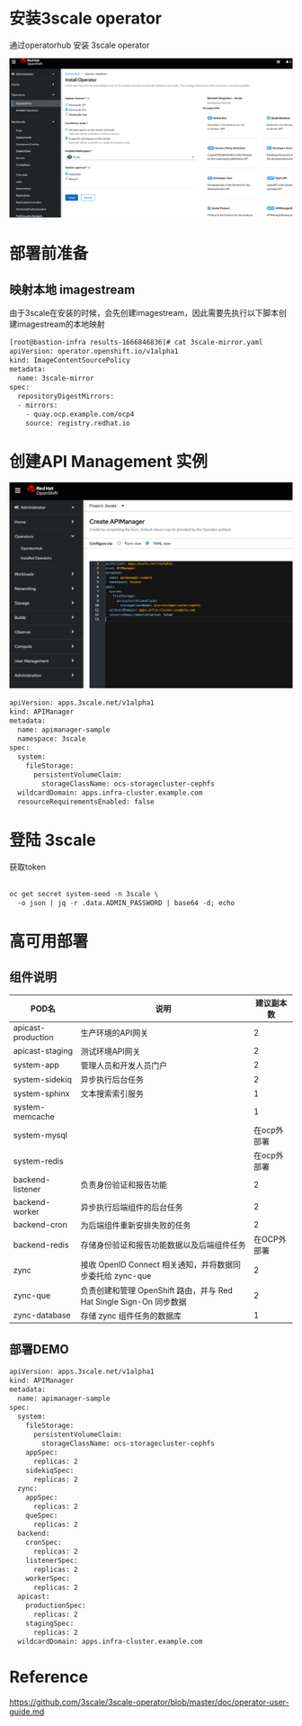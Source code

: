 #  安装3scale operator

通过operatorhub 安装 3scale operator 

![image-20221101214948590](./install-3scale.assets/image-20221101214948590.png)



# 部署前准备

## 映射本地 imagestream

由于3scale在安装的时候，会先创建imagestream，因此需要先执行以下脚本创建imagestream的本地映射

```
[root@bastion-infra results-1666846836]# cat 3scale-mirror.yaml
apiVersion: operator.openshift.io/v1alpha1
kind: ImageContentSourcePolicy
metadata:
  name: 3scale-mirror
spec:
  repositoryDigestMirrors:
  - mirrors:
    - quay.ocp.example.com/ocp4
    source: registry.redhat.io
```





# 创建API Management 实例





![image-20221101162912989](./install-3scale.assets/image-20221101162912989.png)

```
apiVersion: apps.3scale.net/v1alpha1
kind: APIManager
metadata:
  name: apimanager-sample
  namespace: 3scale
spec:
  system:
    fileStorage:
      persistentVolumeClaim:
        storageClassName: ocs-storagecluster-cephfs
  wildcardDomain: apps.infra-cluster.example.com
  resourceRequirementsEnabled: false

```



# 登陆 3scale 

获取token

```

oc get secret system-seed -n 3scale \
  -o json | jq -r .data.ADMIN_PASSWORD | base64 -d; echo
```





# 高可用部署



## 组件说明

| POD名              | 说明                                                         | 建议副本数  |
| ------------------ | ------------------------------------------------------------ | ----------- |
| apicast-production | 生产环境的API网关                                            | 2           |
| apicast-staging    | 测试环境API网关                                              | 2           |
| system-app         | 管理人员和开发人员门户                                       | 2           |
| system-sidekiq     | 异步执行后台任务                                             | 2           |
| system-sphinx      | 文本搜索索引服务                                             | 1           |
| system-memcache    |                                                              | 1           |
| system-mysql       |                                                              | 在ocp外部署 |
| system-redis       |                                                              | 在ocp外部署 |
| backend-listener   | 负责身份验证和报告功能                                       | 2           |
| backend-worker     | 异步执行后端组件的后台任务                                   | 2           |
| backend-cron       | 为后端组件重新安排失败的任务                                 | 2           |
| backend-redis      | 存储身份验证和报告功能数据以及后端组件任务                   | 在OCP外部署 |
| zync               | 接收 OpenID Connect 相关通知，并将数据同步委托给 zync-que    | 2           |
| zync-que           | 负责创建和管理 OpenShift 路由，并与 Red Hat Single Sign-On 同步数据 | 2           |
| zync-database      | 存储 zync 组件任务的数据库                                   | 1           |



## 部署DEMO

```
apiVersion: apps.3scale.net/v1alpha1
kind: APIManager
metadata:
  name: apimanager-sample
spec:
  system:
    fileStorage:
      persistentVolumeClaim:
        storageClassName: ocs-storagecluster-cephfs
    appSpec:
      replicas: 2
    sidekiqSpec:
      replicas: 2
  zync:
    appSpec:
      replicas: 2
    queSpec:
      replicas: 2
  backend:
    cronSpec:
      replicas: 2
    listenerSpec:
      replicas: 2
    workerSpec:
      replicas: 2
  apicast:
    productionSpec:
      replicas: 2
    stagingSpec:
      replicas: 2
  wildcardDomain: apps.infra-cluster.example.com
```







# Reference

https://github.com/3scale/3scale-operator/blob/master/doc/operator-user-guide.md

